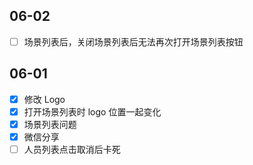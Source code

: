 ## 06-02

- [ ] 场景列表后，关闭场景列表后无法再次打开场景列表按钮

## 06-01

- [x] 修改 Logo
- [x] 打开场景列表时 logo 位置一起变化
- [x] 场景列表问题
- [x] 微信分享
- [ ] 人员列表点击取消后卡死